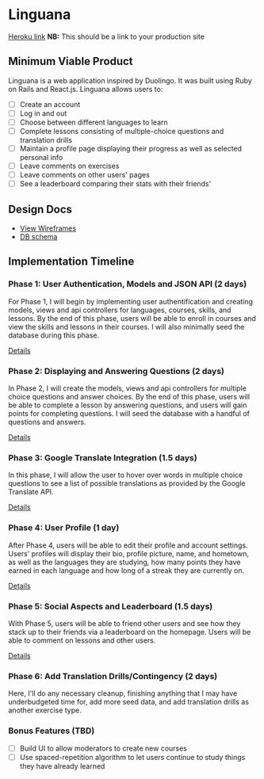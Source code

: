 # Linguana

[Heroku link][heroku] **NB:** This should be a link to your production site

[heroku]: http://linguana.co

## Minimum Viable Product

Linguana is a web application inspired by Duolingo. It was built using Ruby on Rails
and React.js. Linguana allows users to:

- [ ] Create an account
- [ ] Log in and out
- [ ] Choose between different languages to learn
- [ ] Complete lessons consisting of multiple-choice questions and translation drills
- [ ] Maintain a profile page displaying their progress as well as selected personal info
- [ ] Leave comments on exercises
- [ ] Leave comments on other users' pages
- [ ] See a leaderboard comparing their stats with their friends'

## Design Docs
* [View Wireframes][view]
* [DB schema][schema]

[view]: ./docs/views.md
[schema]: ./docs/schema.md

## Implementation Timeline

### Phase 1: User Authentication, Models and JSON API (2 days) 

For Phase 1, I will begin by implementing user authentification and creating models, views and api controllers for languages, courses, skills, and lessons. By the end of this phase, users will be able to enroll in courses and view the skills and lessons in their courses. I will also minimally seed the database during this phase.

[Details][phase-one]

### Phase 2: Displaying and Answering Questions (2 days)

In Phase 2, I will create the models, views and api controllers for multiple choice questions and answer choices. By the end of this phase, users will be able to complete a lesson by answering questions, and users will gain points for completing questions. I will seed the database with a handful of questions and answers.


[Details][phase-two]

### Phase 3: Google Translate Integration (1.5 days)

In this phase, I will allow the user to hover over words in multiple choice questions to see a list of possible translations as provided by the Google Translate API.

[Details][phase-three]

### Phase 4: User Profile (1 day)

After Phase 4, users will be able to edit their profile and account settings. Users' profiles will display their bio, profile picture, name, and hometown, as well as the languages they are studying, how many points they have earned in each language and how long of a streak they are currently on.

[Details][phase-four]

### Phase 5: Social Aspects and Leaderboard (1.5 days)

With Phase 5, users will be able to friend other users and see how they stack up to their friends via a leaderboard on the homepage. Users will be able to comment on lessons and other users.

[Details][phase-five] 

### Phase 6: Add Translation Drills/Contingency (2 days)

Here, I'll do any necessary cleanup, finishing anything that I may have underbudgeted time for, add more seed data, and add translation drills as another exercise type. 


### Bonus Features (TBD)
- [ ] Build UI to allow moderators to create new courses
- [ ] Use spaced-repetition algorithm to let users continue to study things they have already learned 

[phase-one]: ./docs/phases/phase1.md
[phase-two]: ./docs/phases/phase2.md
[phase-three]: ./docs/phases/phase3.md
[phase-four]: ./docs/phases/phase4.md
[phase-five]: ./docs/phases/phase5.md
